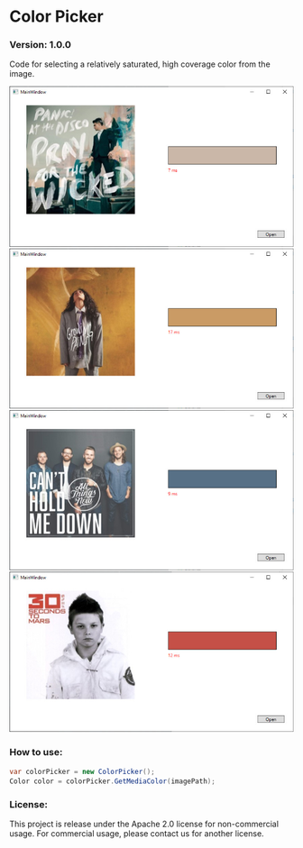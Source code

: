 # Color Picker
### Version: 1.0.0

Code for selecting a relatively saturated, high coverage color from the image.

![](./doc/pre1.jpg)
![](./doc/pre2.jpg)
![](./doc/pre3.jpg)
![](./doc/pre4.jpg)

### How to use:
``` C#
var colorPicker = new ColorPicker();
Color color = colorPicker.GetMediaColor(imagePath);
```

### License:
This project is release under the Apache 2.0 license for non-commercial usage. For commercial usage, please contact us for another license.
